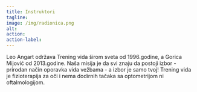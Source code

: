 ```yaml
---
title: Instruktori
tagline:
image: /img/radionica.png
alt: 
action:
action-label:
---
```

Leo Angart održava Trening vida širom sveta od 1996.godine, a Gorica Mijović od 2013.godine. Naša misija je da svi znaju da postoji izbor - prirodan način oporavka vida vežbama - a izbor je samo tvoj! Trening vida je fizioterapija za oči i nema dodirnih tačaka sa optometrijom ni oftalmologijom.

